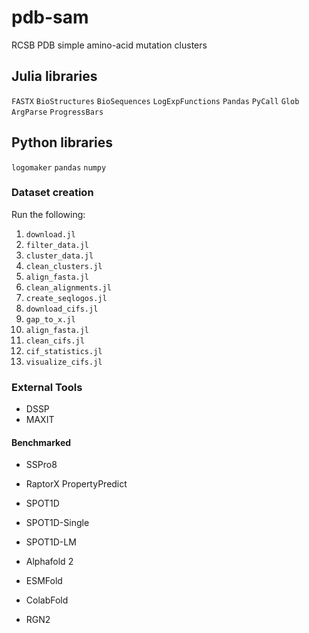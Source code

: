 # pdb-sam
RCSB PDB simple amino-acid mutation clusters

## Julia libraries
```FASTX```
```BioStructures```
```BioSequences```
```LogExpFunctions```
```Pandas```
```PyCall```
```Glob```
```ArgParse```
```ProgressBars```

## Python libraries
```logomaker```
```pandas```
```numpy```

### Dataset creation

Run the following:
1. ```download.jl```
2. ```filter_data.jl```
3. ```cluster_data.jl```
4. ```clean_clusters.jl```
5. ```align_fasta.jl```
6. ```clean_alignments.jl```
7. ```create_seqlogos.jl```
8. ```download_cifs.jl```
9. ```gap_to_x.jl```
10. ```align_fasta.jl```
11. ```clean_cifs.jl```
12. ```cif_statistics.jl```
13. ```visualize_cifs.jl```

### External Tools

- DSSP
- MAXIT

#### Benchmarked

- SSPro8
- RaptorX PropertyPredict
- SPOT1D
- SPOT1D-Single
- SPOT1D-LM

- Alphafold 2
- ESMFold
- ColabFold
- RGN2

